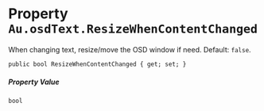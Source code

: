 # Property `Au.osdText.ResizeWhenContentChanged`

When changing text, resize/move the OSD window if need. Default: `false`.

```
public bool ResizeWhenContentChanged { get; set; }
```

##### Property Value

`bool`